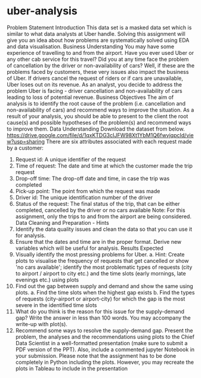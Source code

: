 # uber-analysis
Problem Statement
Introduction
This data set is a masked data set which is similar to what data analysts at Uber handle. Solving
this assignment will give you an idea about how problems are systematically solved using EDA
and data visualisation.
Business Understanding
You may have some experience of travelling to and from the airport. Have you ever used Uber
or any other cab service for this travel? Did you at any time face the problem of cancellation by
the driver or non-availability of cars?
Well, if these are the problems faced by customers, these very issues also impact the business
of Uber. If drivers cancel the request of riders or if cars are unavailable, Uber loses out on its
revenue.
As an analyst, you decide to address the problem Uber is facing - driver cancellation and
non-availability of cars leading to loss of potential revenue.
Business Objectives
The aim of analysis is to identify the root cause of the problem (i.e. cancellation and
non-availability of cars) and recommend ways to improve the situation. As a result of your
analysis, you should be able to present to the client the root cause(s) and possible hypotheses
of the problem(s) and recommend ways to improve them.
Data Understanding
Download the dataset from below.
https://drive.google.com/file/d/1qxKTDG3cIJFW98Xt1YbM1Q6fwvjqpcId/view?usp=sharing
There are six attributes associated with each request made by a customer:
1. Request id: A unique identifier of the request
2. Time of request: The date and time at which the customer made the trip request
3. Drop-off time: The drop-off date and time, in case the trip was completed
4. Pick-up point: The point from which the request was made
5. Driver id: The unique identification number of the driver
6. Status of the request: The final status of the trip, that can be either completed, cancelled
by the driver or no cars available
Note: For this assignment, only the trips to and from the airport are being considered.
Data Cleaning and Preparation - Hints
1. Identify the data quality issues and clean the data so that you can use it for analysis.
2. Ensure that the dates and time are in the proper format. Derive new variables which will
be useful for analysis.
Results Expected
1. Visually identify the most pressing problems for Uber.
a. Hint: Create plots to visualise the frequency of requests that get cancelled or
show 'no cars available'; identify the most problematic types of requests (city to
airport / airport to city etc.) and the time slots (early mornings, late evenings etc.)
using plots
2. Find out the gap between supply and demand and show the same using plots.
a. Find the time slots when the highest gap exists
b. Find the types of requests (city-airport or airport-city) for which the gap is the
most severe in the identified time slots
3. What do you think is the reason for this issue for the supply-demand gap? Write the
answer in less than 100 words. You may accompany the write-up with plot(s).
4. Recommend some ways to resolve the supply-demand gap.
Present the problem, the analyses and the recommendations using plots to the Chief Data
Scientist in a well-formatted presentation (make sure to submit a PDF version of the PPT). Also,
include a commented jupyter Notebook in your submission. Please note that the assignment
has to be done completely in Python including the plots. However, you may recreate the plots in
Tableau to include in the presentation
